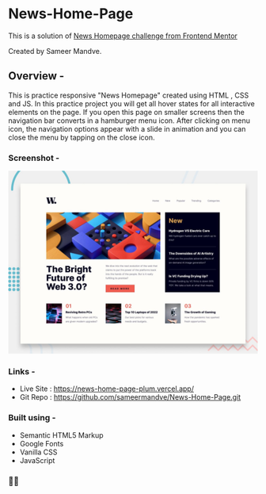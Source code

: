 # News-Home-Page

This is a solution of [News Homepage challenge from Frontend Mentor](https://www.frontendmentor.io/challenges/news-homepage-H6SWTa1MFl)

Created by Sameer Mandve.

## Overview -

This is practice responsive "News Homepage" created using HTML , CSS and JS.
In this practice project you will get all hover states for all interactive elements on the page. If you open this page on smaller screens then the navigation bar converts in a hamburger menu icon. After clicking on menu icon, the navigation options appear with a slide in animation and you can close the menu by tapping on the close icon.

### Screenshot -

![](./assets/design/desktop-preview.jpg)

### Links -

- Live Site : https://news-home-page-plum.vercel.app/
- Git Repo : https://github.com/sameermandve/News-Home-Page.git

### Built using -

- Semantic HTML5 Markup
- Google Fonts
- Vanilla CSS
- JavaScript

### 🚀🚀
